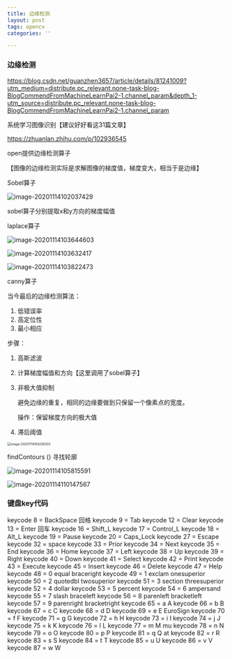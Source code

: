 ```yaml
---
title: 边缘检测
layout: post
tags: opencv
categories: ''

---
```


### **边缘检测**

https://blog.csdn.net/guanzhen3657/article/details/81241009?utm_medium=distribute.pc_relevant.none-task-blog-BlogCommendFromMachineLearnPai2-1.channel_param&depth_1-utm_source=distribute.pc_relevant.none-task-blog-BlogCommendFromMachineLearnPai2-1.channel_param

系统学习图像识别【建议好好看这31篇文章】

https://zhuanlan.zhihu.com/p/102936545

open提供边缘检测算子

【图像的边缘检测实际是求解图像的梯度值，梯度变大，相当于是边缘】

Sobel算子

![image-20201114102037429](C:\Users\zheng\AppData\Roaming\Typora\typora-user-images\image-20201114102037429.png)

sobel算子分别提取x和y方向的梯度幅值

laplace算子

![image-20201114103644603](C:\Users\zheng\AppData\Roaming\Typora\typora-user-images\image-20201114103644603.png)

![image-20201114103632417](C:\Users\zheng\AppData\Roaming\Typora\typora-user-images\image-20201114103632417.png)

![image-20201114103822473](C:\Users\zheng\AppData\Roaming\Typora\typora-user-images\image-20201114103822473.png)

canny算子

当今最后的边缘检测算法：

1. 低错误率
2. 高定位性
3. 最小相应

步骤：

1. 高斯滤波

2. 计算梯度幅值和方向【这里调用了sobel算子】

3. 非极大值抑制

   避免边缘的重复，相同的边缘要做到只保留一个像素点的宽度。 

   操作：保留梯度方向的极大值

4. 滞后阈值

<img src="C:\Users\zheng\AppData\Roaming\Typora\typora-user-images\image-20201114104226303.png" alt="image-20201114104226303" style="zoom:50%;" />

findContours () 寻找轮廓

![image-20201114105815591](C:\Users\zheng\AppData\Roaming\Typora\typora-user-images\image-20201114105815591.png)

![image-20201114110147567](C:\Users\zheng\AppData\Roaming\Typora\typora-user-images\image-20201114110147567.png)

### 键盘key代码

keycode  8 = BackSpace 回格
keycode  9 = Tab 
keycode  12 = Clear
keycode  13 = Enter 回车
keycode  16 = Shift_L
keycode  17 = Control_L
keycode  18 = Alt_L
keycode  19 = Pause
keycode  20 = Caps_Lock
keycode  27 = Escape 
keycode  32 = space 
keycode  33 = Prior
keycode  34 = Next
keycode  35 = End
keycode  36 = Home
keycode  37 = Left
keycode  38 = Up
keycode  39 = Right
keycode  40 = Down
keycode  41 = Select
keycode  42 = Print
keycode  43 = Execute
keycode  45 = Insert
keycode  46 = Delete
keycode  47 = Help
keycode  48 = 0 equal braceright
keycode  49 = 1 exclam onesuperior
keycode  50 = 2 quotedbl twosuperior
keycode  51 = 3 section threesuperior
keycode  52 = 4 dollar
keycode  53 = 5 percent
keycode  54 = 6 ampersand
keycode  55 = 7 slash braceleft
keycode  56 = 8 parenleft bracketleft
keycode  57 = 9 parenright bracketright
keycode  65 = a A
keycode  66 = b B
keycode  67 = c C
keycode  68 = d D
keycode  69 = e E EuroSign
keycode  70 = f F
keycode  71 = g G
keycode  72 = h H
keycode  73 = i I
keycode  74 = j J
keycode  75 = k K
keycode  76 = l L
keycode  77 = m M mu
keycode  78 = n N
keycode  79 = o O
keycode  80 = p P
keycode  81 = q Q at
keycode  82 = r R
keycode  83 = s S
keycode  84 = t T
keycode  85 = u U
keycode  86 = v V
keycode  87 = w W